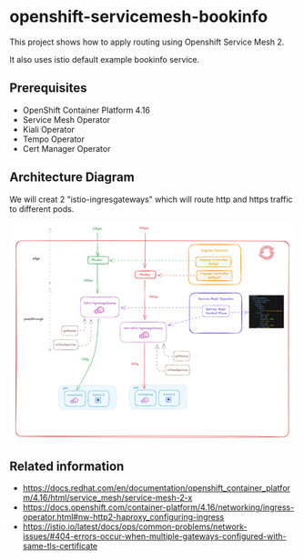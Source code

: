 # openshift-servicemesh-bookinfo

This project shows how to apply routing using Openshift Service Mesh 2.

It also uses istio default example bookinfo service.

## Prerequisites

- OpenShift Container Platform 4.16
- Service Mesh Operator
- Kiali Operator
- Tempo Operator
- Cert Manager Operator

## Architecture Diagram

We will creat 2 "istio-ingresgateways" which will route http and https traffic to different pods.

![istio](images/istio.png)

## Related information
- https://docs.redhat.com/en/documentation/openshift_container_platform/4.16/html/service_mesh/service-mesh-2-x
- https://docs.openshift.com/container-platform/4.16/networking/ingress-operator.html#nw-http2-haproxy_configuring-ingress
- https://istio.io/latest/docs/ops/common-problems/network-issues/#404-errors-occur-when-multiple-gateways-configured-with-same-tls-certificate